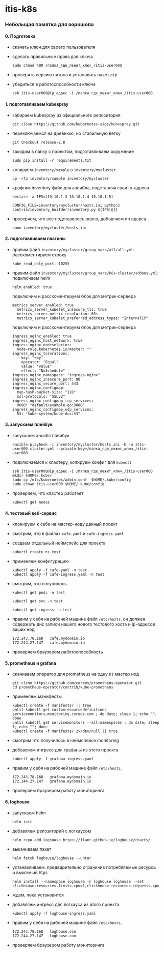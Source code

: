 # itis-k8s
### Небольщая памятка для воркшопа
#### 0. Подготовка

- скачать ключ для своего пользователя
- сделать правильные права для ключа
    ```
    sudo chmod 400 /папка_где_лежит_ключ_/itis-user000
    ```

- проверить версию питона и установить пакет `pip`
- убедиться в работоспособности ключа
    ```
    ssh itis-user000@ip_адрес -i /папка_где_лежит_ключ_/itis-user000
    ```


#### 1. подготавливаем kubespray
- забираем kubespray из официального репозитория
    ```
    git clone https://github.com/kubernetes-sigs/kubespray.git
    ```
- переключаемся на древнюю, но стабильную ветку
    ```
    git checkout release-2.8
    ```
- заходим в папку с проектом, подготавливаем окружение
    ```
    sudo pip install -r requirements.txt
    ```
- копируем ``inventory/sample`` в ``inventory/mycluster``
    ```
    cp -rfp inventory/sample inventory/mycluster
    ```

- крафтим inventory файл для ансибла, подставляя свои ip-адреса
    ```
    declare -a IPS=(10.10.1.3 10.10.1.4 10.10.1.5)
    ```
    ```
    CONFIG_FILE=inventory/mycluster/hosts.ini python3 contrib/inventory_builder/inventory.py ${IPS[@]}
    ```
- проверяем, что все подставилось верно, добавляем ип адерса

    ```
    nano inventory/mycluster/hosts.ini
    ```

#### 2. подготавливаем плагины
- правим файл `inventory/mycluster/group_vars/all/all.yml`: 
    расскоментируем строку 
    ```
    kube_read_only_port: 10255
    ``` 
- правим файл `inventory/mycluster/group_vars/k8s-cluster/addons.yml`: подключаем helm
    ```  
    helm_enabled: true
    ```
  подключим и расскоментируем блок для метрик-сервера
    ```
    metrics_server_enabled: true
      metrics_server_kubelet_insecure_tls: true
      metrics_server_metric_resolution: 60s
      metrics_server_kubelet_preferred_address_types: "InternalIP"
    ```

  подключим и расскоментируем блок для метрик-сервера
    ```
    ingress_nginx_enabled: true
    ingress_nginx_host_network: true
    ingress_nginx_nodeselector:
      node-role.kubernetes.io/master: ""
    ingress_nginx_tolerations:
      - key: "key"
        operator: "Equal"
        value: "value"
        effect: "NoSchedule"
    ingress_nginx_namespace: "ingress-nginx"
    ingress_nginx_insecure_port: 80
    ingress_nginx_secure_port: 443
    ingress_nginx_configmap:
      map-hash-bucket-size: "128"
      ssl-protocols: "SSLv2"
    ingress_nginx_configmap_tcp_services:
      9000: "default/example-go:8080"
    ingress_nginx_configmap_udp_services:
      53: "kube-system/kube-dns:53"
    ```
#### 3. запускаем плейбук
- запускаем ансибл плейбук

    ```
    ansible-playbook -i inventory/mycluster/hosts.ini -b -u itis-user000 cluster.yml --private-key=/папка_где_лежит_ключ_/itis-user000
    ```
- подключаемся к кластеру, копируем конфиг для `kubectl`
    ```
    ssh itis-user000@ip_адрес -i /папка_где_лежит_ключ_/itis-user000
    mkdir $HOME/.kube/
    sudo cp /etc/kubernetes/admin.conf  $HOME/.kube/config
    sudo chown itis-user000 $HOME/.kube/config
    ```

- проверяем, что кластер работает
    ```
    kubectl get nodes
    ```


#### 4. тестовый веб-сервис

- клонируем к себе на мастер-ноду данный проект
- смотрим, что в файлах `cafe.yaml` и `cafe-ingress.yaml`
- создаем отдельный неймспейс для проекта
    ```
    kubectl create ns test
    ```
- применяем конфигурацию
    ```
    kubectl apply -f cafe.yaml -n test
    kubectl apply -f cafe-ingress.yaml -n test
    ```
- смотрим, что получилось
    ```
    kubectl get pods -n test
    ```
    ```
    kubectl get svc -n test
    ```
    ```
    kubectl get ingress -n test
    ```



- правим у себя на рабочей машине файл `/etc/hosts`,
  он должен содержать днс записи нашего нового тестового хоста и ip-адресов ваших нод

    ```
    172.243.78.168   cafe.mydomain.io
    172.244.27.147   cafe.mydomain.io
    ```
- проверяем браузером работоспособность
#### 5. prometheus и grafana
- скачиваем оператор для prometheus на одну из мастер нод
    ```
    git clone https://github.com/coreos/prometheus-operator.git
    cd prometheus-operator/contrib/kube-prometheus
    ```
- применяем манифесты
    ```
    kubectl create -f manifests/ || true
    until kubectl get customresourcedefinitions servicemonitors.monitoring.coreos.com ; do date; sleep 1; echo ""; done
    until kubectl get servicemonitors --all-namespaces ; do date; sleep 1; echo ""; done
    kubectl create -f manifests/ 2>/dev/null || true
    ```
- смотрим что получилось в неймспейсе monitoring
- добавляем ингресс для графаны из этого проекта
    ```
    kubectl apply -f grafana-ingress.yaml 
    ```
- правим у себя на рабочей машине файл `/etc/hosts`,

    ```
    172.243.78.168   grafana.mydomain.io
    172.244.27.147   grafana.mydomain.io
    ```
- проверяем браузером работу мониторинга


#### 6. loghouse
- запускаем helm
    ```
    helm init
    ```
- добавляем репозиторий с логхаусом
    ```
    helm repo add loghouse https://flant.github.io/loghouse/charts/
    ```
- выкачиваем пакет
    ```
    helm fetch loghouse/loghouse --untar
    ```
- устанавливаем. предварительно ограничив потребляемые ресурсы и выключив htps
    ```
    helm install --namespace loghouse -n loghouse loghouse --set clickhouse.resources.limits.cpu=1,clickhouse.resources.requests.cpu=1,clickhouse.resources.limits.memory=1G,clickhouse.resources.requests.memory=1G,ingress.enable_https=false
    ```
- ждем, пока установится
- добавляем ингресс для логхауса из этого проекта
    ```
    kubectl apply -f loghouse-ingress.yaml
    ```
- правим у себя на рабочей машине файл `/etc/hosts`,

    ```
    172.243.78.168   loghouse.com
    172.244.27.147   loghouse.com
    ```
- проверяем браузером работу мониторинга
